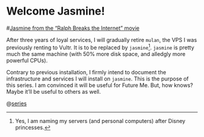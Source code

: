 # Welcome Jasmine!

#[Jasmine from the “Ralph Breaks the Internet” movie](/img/jasmine.png)

After three years of loyal services, I will gradually retire `mulan`, the VPS I
was previously renting to Vultr. It is to be replaced by `jasmine`[^disney].
`jasmine` is pretty much the same machine (with 50% more disk space, and
alledgly more powerful CPUs).

Contrary to previous installation, I firmly intend to document the
infrastructure and services I will install on `jasmine`. This is the purpose of
this series. I am convinced it will be useful for Future Me. But, how knows?
Maybe it’ll be useful to others as well.

[^disney]: Yes, I am naming my servers (and personal computers) after Disney
    princesses.

@[series](.)
